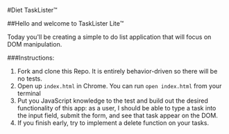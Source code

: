 #Diet TaskLister™️

##Hello and welcome to TaskLister Lite™️

Today you'll be creating a simple to do list application that will focus on DOM manipulation.

###Instructions:

1. Fork and clone this Repo. It is entirely behavior-driven so there will be no tests.
2. Open up `index.html` in Chrome. You can run `open index.html` from your terminal
3. Put you JavaScript knowledge to the test and build out the desired functionality of this app: as a user, I should be able to type a task into the input field, submit the form, and see that task appear on the DOM.
4. If you finish early, try to implement a delete function on your tasks.
